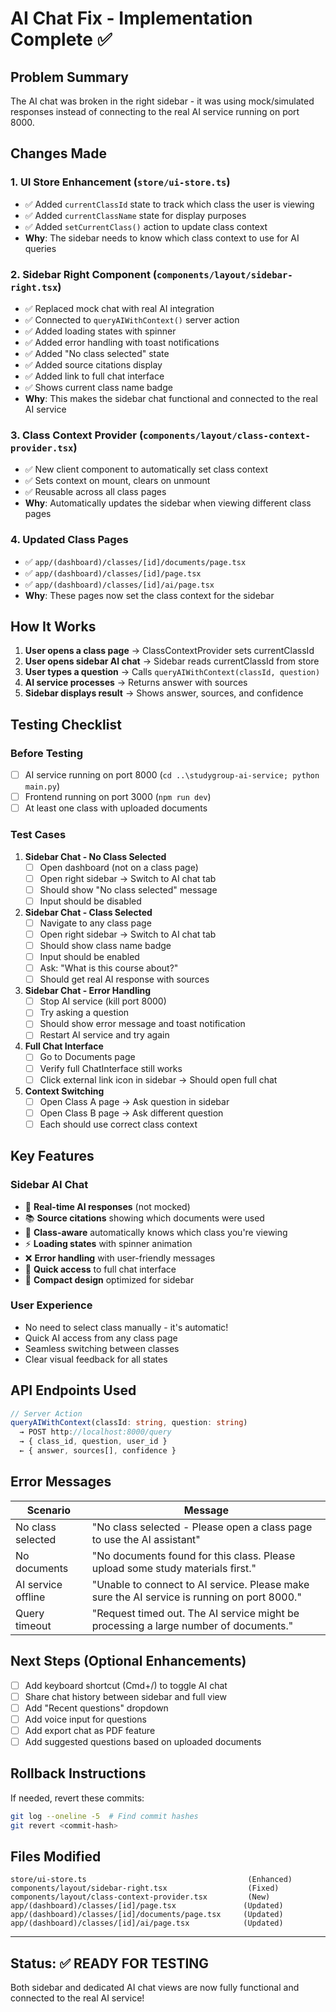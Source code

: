 # AI Chat Fix - Implementation Complete ✅

## Problem Summary
The AI chat was broken in the right sidebar - it was using mock/simulated responses instead of connecting to the real AI service running on port 8000.

## Changes Made

### 1. **UI Store Enhancement** (`store/ui-store.ts`)
- ✅ Added `currentClassId` state to track which class the user is viewing
- ✅ Added `currentClassName` state for display purposes
- ✅ Added `setCurrentClass()` action to update class context
- **Why**: The sidebar needs to know which class context to use for AI queries

### 2. **Sidebar Right Component** (`components/layout/sidebar-right.tsx`)
- ✅ Replaced mock chat with real AI integration
- ✅ Connected to `queryAIWithContext()` server action
- ✅ Added loading states with spinner
- ✅ Added error handling with toast notifications
- ✅ Added "No class selected" state
- ✅ Added source citations display
- ✅ Added link to full chat interface
- ✅ Shows current class name badge
- **Why**: This makes the sidebar chat functional and connected to the real AI service

### 3. **Class Context Provider** (`components/layout/class-context-provider.tsx`)
- ✅ New client component to automatically set class context
- ✅ Sets context on mount, clears on unmount
- ✅ Reusable across all class pages
- **Why**: Automatically updates the sidebar when viewing different class pages

### 4. **Updated Class Pages**
- ✅ `app/(dashboard)/classes/[id]/documents/page.tsx`
- ✅ `app/(dashboard)/classes/[id]/page.tsx`
- ✅ `app/(dashboard)/classes/[id]/ai/page.tsx`
- **Why**: These pages now set the class context for the sidebar

## How It Works

1. **User opens a class page** → ClassContextProvider sets currentClassId
2. **User opens sidebar AI chat** → Sidebar reads currentClassId from store
3. **User types a question** → Calls `queryAIWithContext(classId, question)`
4. **AI service processes** → Returns answer with sources
5. **Sidebar displays result** → Shows answer, sources, and confidence

## Testing Checklist

### Before Testing
- [ ] AI service running on port 8000 (`cd ..\studygroup-ai-service; python main.py`)
- [ ] Frontend running on port 3000 (`npm run dev`)
- [ ] At least one class with uploaded documents

### Test Cases
1. **Sidebar Chat - No Class Selected**
   - [ ] Open dashboard (not on a class page)
   - [ ] Open right sidebar → Switch to AI chat tab
   - [ ] Should show "No class selected" message
   - [ ] Input should be disabled

2. **Sidebar Chat - Class Selected**
   - [ ] Navigate to any class page
   - [ ] Open right sidebar → Switch to AI chat tab
   - [ ] Should show class name badge
   - [ ] Input should be enabled
   - [ ] Ask: "What is this course about?"
   - [ ] Should get real AI response with sources

3. **Sidebar Chat - Error Handling**
   - [ ] Stop AI service (kill port 8000)
   - [ ] Try asking a question
   - [ ] Should show error message and toast notification
   - [ ] Restart AI service and try again

4. **Full Chat Interface**
   - [ ] Go to Documents page
   - [ ] Verify full ChatInterface still works
   - [ ] Click external link icon in sidebar → Should open full chat

5. **Context Switching**
   - [ ] Open Class A page → Ask question in sidebar
   - [ ] Open Class B page → Ask different question
   - [ ] Each should use correct class context

## Key Features

### Sidebar AI Chat
- 🔄 **Real-time AI responses** (not mocked)
- 📚 **Source citations** showing which documents were used
- 🎯 **Class-aware** automatically knows which class you're viewing
- ⚡ **Loading states** with spinner animation
- ❌ **Error handling** with user-friendly messages
- 🔗 **Quick access** to full chat interface
- 📱 **Compact design** optimized for sidebar

### User Experience
- No need to select class manually - it's automatic!
- Quick AI access from any class page
- Seamless switching between classes
- Clear visual feedback for all states

## API Endpoints Used

```typescript
// Server Action
queryAIWithContext(classId: string, question: string)
  → POST http://localhost:8000/query
  → { class_id, question, user_id }
  ← { answer, sources[], confidence }
```

## Error Messages

| Scenario | Message |
|----------|---------|
| No class selected | "No class selected - Please open a class page to use the AI assistant" |
| No documents | "No documents found for this class. Please upload some study materials first." |
| AI service offline | "Unable to connect to AI service. Please make sure the AI service is running on port 8000." |
| Query timeout | "Request timed out. The AI service might be processing a large number of documents." |

## Next Steps (Optional Enhancements)

- [ ] Add keyboard shortcut (Cmd+/) to toggle AI chat
- [ ] Share chat history between sidebar and full view
- [ ] Add "Recent questions" dropdown
- [ ] Add voice input for questions
- [ ] Add export chat as PDF feature
- [ ] Add suggested questions based on uploaded documents

## Rollback Instructions

If needed, revert these commits:
```bash
git log --oneline -5  # Find commit hashes
git revert <commit-hash>
```

## Files Modified

```
store/ui-store.ts                                    (Enhanced)
components/layout/sidebar-right.tsx                  (Fixed)
components/layout/class-context-provider.tsx         (New)
app/(dashboard)/classes/[id]/page.tsx               (Updated)
app/(dashboard)/classes/[id]/documents/page.tsx     (Updated)
app/(dashboard)/classes/[id]/ai/page.tsx            (Updated)
```

---

## Status: ✅ READY FOR TESTING

Both sidebar and dedicated AI chat views are now fully functional and connected to the real AI service!
